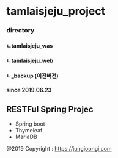 # tamlaisjeju_project

### directory
#### ㄴtamlaisjeju_was
#### ㄴtamlaisjeju_web
#### ㄴ_backup (이전버전)
#### since 2019.06.23

## RESTFul Spring Projec

* Spring boot
* Thymeleaf
* MariaDB


@2019 Copyright : https://jungjoongi.com